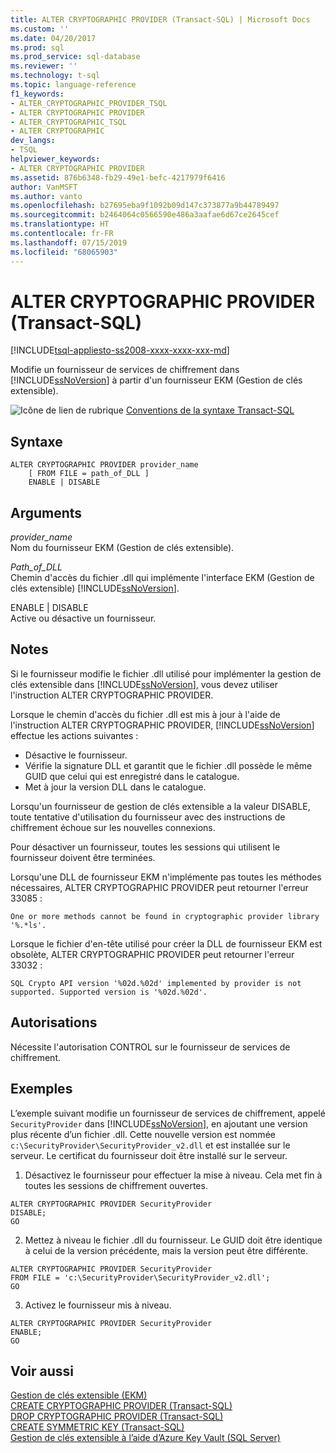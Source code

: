 ```yaml
---
title: ALTER CRYPTOGRAPHIC PROVIDER (Transact-SQL) | Microsoft Docs
ms.custom: ''
ms.date: 04/20/2017
ms.prod: sql
ms.prod_service: sql-database
ms.reviewer: ''
ms.technology: t-sql
ms.topic: language-reference
f1_keywords:
- ALTER_CRYPTOGRAPHIC_PROVIDER_TSQL
- ALTER CRYPTOGRAPHIC PROVIDER
- ALTER_CRYPTOGRAPHIC_TSQL
- ALTER CRYPTOGRAPHIC
dev_langs:
- TSQL
helpviewer_keywords:
- ALTER CRYPTOGRAPHIC PROVIDER
ms.assetid: 876b6348-fb29-49e1-befc-4217979f6416
author: VanMSFT
ms.author: vanto
ms.openlocfilehash: b27695eba9f1092b09d147c373877a9b44789497
ms.sourcegitcommit: b2464064c0566590e486a3aafae6d67ce2645cef
ms.translationtype: HT
ms.contentlocale: fr-FR
ms.lasthandoff: 07/15/2019
ms.locfileid: "68065903"
---
```

# <a name="alter-cryptographic-provider-transact-sql"></a>ALTER CRYPTOGRAPHIC PROVIDER (Transact-SQL)
[!INCLUDE[tsql-appliesto-ss2008-xxxx-xxxx-xxx-md](../../includes/tsql-appliesto-ss2008-xxxx-xxxx-xxx-md.md)]

  Modifie un fournisseur de services de chiffrement dans [!INCLUDE[ssNoVersion](../../includes/ssnoversion-md.md)] à partir d'un fournisseur EKM (Gestion de clés extensible).  
  
 ![Icône de lien de rubrique](../../database-engine/configure-windows/media/topic-link.gif "Icône lien de rubrique") [Conventions de la syntaxe Transact-SQL](../../t-sql/language-elements/transact-sql-syntax-conventions-transact-sql.md)  
  
## <a name="syntax"></a>Syntaxe  
  
```  
ALTER CRYPTOGRAPHIC PROVIDER provider_name   
    [ FROM FILE = path_of_DLL ]  
    ENABLE | DISABLE  
```  
  
## <a name="arguments"></a>Arguments  
 *provider_name*  
 Nom du fournisseur EKM (Gestion de clés extensible).  
  
 *Path_of_DLL*  
 Chemin d'accès du fichier .dll qui implémente l'interface EKM (Gestion de clés extensible) [!INCLUDE[ssNoVersion](../../includes/ssnoversion-md.md)].  
  
 ENABLE | DISABLE  
 Active ou désactive un fournisseur.  
  
## <a name="remarks"></a>Notes  
 Si le fournisseur modifie le fichier .dll utilisé pour implémenter la gestion de clés extensible dans [!INCLUDE[ssNoVersion](../../includes/ssnoversion-md.md)], vous devez utiliser l'instruction ALTER CRYPTOGRAPHIC PROVIDER.  
  
 Lorsque le chemin d'accès du fichier .dll est mis à jour à l'aide de l'instruction ALTER CRYPTOGRAPHIC PROVIDER, [!INCLUDE[ssNoVersion](../../includes/ssnoversion-md.md)] effectue les actions suivantes :  
-   Désactive le fournisseur.  
-   Vérifie la signature DLL et garantit que le fichier .dll possède le même GUID que celui qui est enregistré dans le catalogue.  
-   Met à jour la version DLL dans le catalogue.  
  

Lorsqu'un fournisseur de gestion de clés extensible a la valeur DISABLE, toute tentative d'utilisation du fournisseur avec des instructions de chiffrement échoue sur les nouvelles connexions.  
  
Pour désactiver un fournisseur, toutes les sessions qui utilisent le fournisseur doivent être terminées.  
  
Lorsqu'une DLL de fournisseur EKM n'implémente pas toutes les méthodes nécessaires, ALTER CRYPTOGRAPHIC PROVIDER peut retourner l'erreur 33085 :  
  
 `One or more methods cannot be found in cryptographic provider library '%.*ls'.`  
  
Lorsque le fichier d'en-tête utilisé pour créer la DLL de fournisseur EKM est obsolète, ALTER CRYPTOGRAPHIC PROVIDER peut retourner l'erreur 33032 :  
  
 `SQL Crypto API version '%02d.%02d' implemented by provider is not supported. Supported version is '%02d.%02d'.`  
  
## <a name="permissions"></a>Autorisations  
 Nécessite l'autorisation CONTROL sur le fournisseur de services de chiffrement.  
  
## <a name="examples"></a>Exemples  
 L’exemple suivant modifie un fournisseur de services de chiffrement, appelé `SecurityProvider` dans [!INCLUDE[ssNoVersion](../../includes/ssnoversion-md.md)], en ajoutant une version plus récente d’un fichier .dll. Cette nouvelle version est nommée `c:\SecurityProvider\SecurityProvider_v2.dll` et est installée sur le serveur. Le certificat du fournisseur doit être installé sur le serveur.  
  
1. Désactivez le fournisseur pour effectuer la mise à niveau. Cela met fin à toutes les sessions de chiffrement ouvertes.  
```  
ALTER CRYPTOGRAPHIC PROVIDER SecurityProvider   
DISABLE;  
GO  
```  

2. Mettez à niveau le fichier .dll du fournisseur. Le GUID doit être identique à celui de la version précédente, mais la version peut être différente.  
```  
ALTER CRYPTOGRAPHIC PROVIDER SecurityProvider  
FROM FILE = 'c:\SecurityProvider\SecurityProvider_v2.dll';  
GO  
```  

3. Activez le fournisseur mis à niveau.   
```  
ALTER CRYPTOGRAPHIC PROVIDER SecurityProvider   
ENABLE;  
GO  
```  
  
## <a name="see-also"></a>Voir aussi  
 [Gestion de clés extensible &#40;EKM&#41;](../../relational-databases/security/encryption/extensible-key-management-ekm.md)   
 [CREATE CRYPTOGRAPHIC PROVIDER &#40;Transact-SQL&#41;](../../t-sql/statements/create-cryptographic-provider-transact-sql.md)   
 [DROP CRYPTOGRAPHIC PROVIDER &#40;Transact-SQL&#41;](../../t-sql/statements/drop-cryptographic-provider-transact-sql.md)   
 [CREATE SYMMETRIC KEY &#40;Transact-SQL&#41;](../../t-sql/statements/create-symmetric-key-transact-sql.md)   
 [Gestion de clés extensible à l’aide d’Azure Key Vault &#40;SQL Server&#41;](../../relational-databases/security/encryption/extensible-key-management-using-azure-key-vault-sql-server.md)  
  
  
